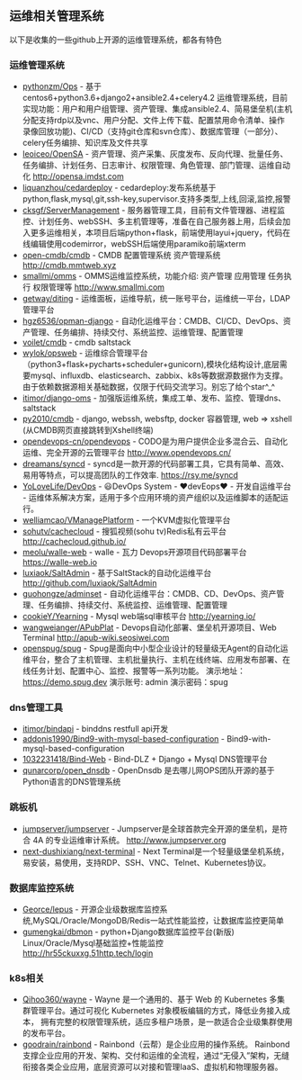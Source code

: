 ## 运维相关管理系统
以下是收集的一些github上开源的运维管理系统，都各有特色

### 运维管理系统
 - [pythonzm/Ops](https://github.com/pythonzm/Ops) - 基于centos6+python3.6+django2+ansible2.4+celery4.2 运维管理系统，目前实现功能：用户和用户组管理、资产管理、集成ansible2.4、简易堡垒机(主机分配支持rdp以及vnc、用户分配、文件上传下载、配置禁用命令清单、操作录像回放功能)、CI/CD（支持git仓库和svn仓库）、数据库管理（一部分）、celery任务编排、知识库及文件共享
 - [leoiceo/OpenSA](https://github.com/leoiceo/OpenSA) - 资产管理、资产采集、灰度发布、反向代理、批量任务、任务编排、计划任务、日志审计、权限管理、角色管理、部门管理、运维自动化 http://opensa.imdst.com
 - [liquanzhou/cedardeploy](https://github.com/liquanzhou/cedardeploy) - cedardeploy:发布系统基于python,flask,mysql,git,ssh-key,supervisor.支持多类型,上线,回滚,监控,报警
 - [cksgf/ServerManagement](https://github.com/cksgf/ServerManagement) - 服务器管理工具，目前有文件管理器、进程监控、计划任务、webSSH、多主机管理等，准备在自己服务器上用，后续会加入更多运维相关，本项目后端python+flask，前端使用layui+jquery，代码在线编辑使用codemirror，webSSH后端使用paramiko前端xterm
 - [open-cmdb/cmdb](https://github.com/open-cmdb/cmdb) - CMDB 配置管理系统 资产管理系统 http://cmdb.mmtweb.xyz
 - [smallmi/omms](https://github.com/smallmi/omms) - OMMS运维监控系统，功能介绍: 资产管理 应用管理 任务执行 权限管理等 http://www.smallmi.com
 - [getway/diting](https://github.com/getway/diting) - 运维面板，运维导航，统一账号平台，运维统一平台，LDAP管理平台
 - [hgz6536/opman-django](https://github.com/hgz6536/opman-django) - 自动化运维平台：CMDB、CI/CD、DevOps、资产管理、任务编排、持续交付、系统监控、运维管理、配置管理
 - [voilet/cmdb](https://github.com/voilet/cmdb) - cmdb saltstack
 - [wylok/opsweb](https://github.com/wylok/opsweb) - 运维综合管理平台（python3+flask+pycharts+scheduler+gunicorn),模块化结构设计,底层需要mysql、influxdb、elasticsearch、zabbix、k8s等数据源数据作为支撑。由于依赖数据源相关基础数据，仅限于代码交流学习。别忘了给个star^_^
 - [itimor/django-oms](https://github.com/itimor/django-oms) - 加强版运维系统，集成工单、发布、监控、管理dns、saltstack
 - [py2010/cmdb](https://github.com/py2010/cmdb) - django, webssh, websftp, docker 容器管理, web => xshell (从CMDB网页直接跳转到Xshell终端)
 - [opendevops-cn/opendevops](https://github.com/opendevops-cn/opendevops) - CODO是为用户提供企业多混合云、自动化运维、完全开源的云管理平台 http://www.opendevops.cn/
 - [dreamans/syncd](https://github.com/dreamans/syncd) - syncd是一款开源的代码部署工具，它具有简单、高效、易用等特点，可以提高团队的工作效率. https://rsy.me/syncd
 - [YoLoveLife/DevOps](https://github.com/YoLoveLife/DevOps) - 😃DevOps System - ❤️devEops❤️ - 开发自运维平台 - 运维体系解决方案，适用于多个应用环境的资产组织以及运维脚本的适配运行。
 - [welliamcao/VManagePlatform](https://github.com/welliamcao/VManagePlatform) - 一个KVM虚拟化管理平台
 - [sohutv/cachecloud](https://github.com/sohutv/cachecloud) - 搜狐视频(sohu tv)Redis私有云平台 http://cachecloud.github.io/
 - [meolu/walle-web](https://github.com/meolu/walle-web) - walle - 瓦力 Devops开源项目代码部署平台 https://walle-web.io
 - [luxiaok/SaltAdmin](https://github.com/luxiaok/SaltAdmin) - 基于SaltStack的自动化运维平台 http://github.com/luxiaok/SaltAdmin
 - [guohongze/adminset](https://github.com/guohongze/adminset) - 自动化运维平台：CMDB、CD、DevOps、资产管理、任务编排、持续交付、系统监控、运维管理、配置管理
 - [cookieY/Yearning](https://github.com/cookieY/Yearning) - Mysql web端sql审核平台 http://yearning.io/
 - [wangweianger/APubPlat](https://github.com/wangweianger/APubPlat) - Devops自动化部署、堡垒机开源项目、Web Terminal http://apub-wiki.seosiwei.com
 - [openspug/spug](https://github.com/openspug/spug) - Spug是面向中小型企业设计的轻量级无Agent的自动化运维平台，整合了主机管理、主机批量执行、主机在线终端、应用发布部署、在线任务计划、配置中心、监控、报警等一系列功能。 演示地址：https://demo.spug.dev 演示账号: admin 演示密码：spug
 
 ### dns管理工具
 - [itimor/bindapi](https://github.com/itimor/bindapi) - binddns restfull api开发
 - [addonis1990/Bind9-with-mysql-based-configuration](https://github.com/addonis1990/Bind9-with-mysql-based-configuration) - Bind9-with-mysql-based-configuration
 - [1032231418/Bind-Web](https://github.com/1032231418/Bind-Web) - Bind-DLZ + Django + Mysql DNS管理平台
 - [qunarcorp/open_dnsdb](https://github.com/qunarcorp/open_dnsdb) - OpenDnsdb 是去哪儿网OPS团队开源的基于Python语言的DNS管理系统
 
 ### 跳板机
 - [jumpserver/jumpserver](https://github.com/jumpserver/jumpserver) - Jumpserver是全球首款完全开源的堡垒机，是符合 4A 的专业运维审计系统。 http://www.jumpserver.org
 - [next-dushixiang/next-terminal](https://github.com/dushixiang/next-terminal) - Next Terminal是一个轻量级堡垒机系统，易安装，易使用，支持RDP、SSH、VNC、Telnet、Kubernetes协议。

### 数据库监控系统
 - [Georce/lepus](https://github.com/Georce/lepus) - 开源企业级数据库监控系统,MySQL/Oracle/MongoDB/Redis一站式性能监控，让数据库监控更简单
 - [gumengkai/dbmon](https://github.com/gumengkai/dbmon) - python+Django数据库监控平台(新版) Linux/Oracle/Mysql基础监控+性能监控 http://hr55ckuxxg.51http.tech/login

### k8s相关
 - [Qihoo360/wayne](https://github.com/Qihoo360/wayne) - Wayne 是一个通用的、基于 Web 的 Kubernetes 多集群管理平台。通过可视化 Kubernetes 对象模板编辑的方式，降低业务接入成本， 拥有完整的权限管理系统，适应多租户场景，是一款适合企业级集群使用的发布平台。
 - [goodrain/rainbond](https://github.com/goodrain/rainbond) - Rainbond（云帮）是企业应用的操作系统。 Rainbond支撑企业应用的开发、架构、交付和运维的全流程，通过“无侵入”架构，无缝衔接各类企业应用，底层资源可以对接和管理IaaS、虚拟机和物理服务器。
